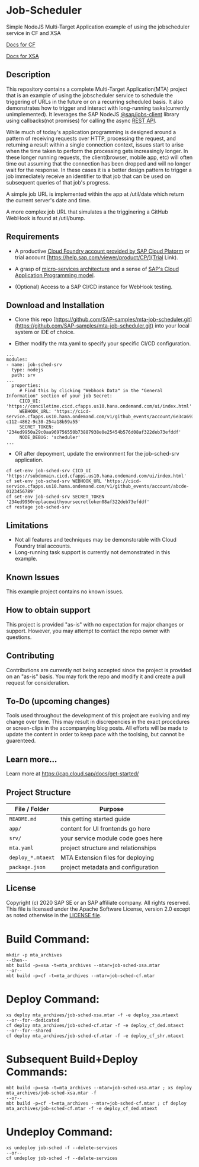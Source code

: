 # Job-Scheduler

Simple NodeJS Multi-Target Application example of using the jobscheduler service in CF and XSA

[Docs for CF](https://help.sap.com/viewer/07b57c2f4b944bcd8470d024723a1631/Cloud/en-US/c513d2de49b140d08da694fa263698f8.html)

[Docs for XSA](https://help.sap.com/viewer/4505d0bdaf4948449b7f7379d24d0f0d/2.0.05/en-US/b2aff171211c4a4dbcbb55a7ebf98470.html?q=job%20scheduler)

## Description

This repository contains a complete Multi-Target Application(MTA) project that is an example of using the jobscheduler service to schedule the triggering of URLs in the future or on a recurring scheduled basis.  It also demonstrates how to trigger and interact with long-running tasks(currently unimplemented).  It leverages the SAP NodeJS [@sap/jobs-client](https://www.npmjs.com/package/@sap/jobs-client) library using callbacks(not promises) for calling the async [REST API](https://help.sap.com/viewer/07b57c2f4b944bcd8470d024723a1631/Cloud/en-US/c513d2de49b140d08da694fa263698f8.html).

While much of today's application programming is designed around a pattern of receiving requests over HTTP, processing the request, and returning a result within a single connection context, issues start to arise when the time taken to perform the processing gets increasingly longer.  In these longer running requests, the client(browser, mobile app, etc) will often time out assuming that the connection has been dropped and will no longer wait for the response.  In these cases it is a better design pattern to trigger a job immediately receive an identifier to that job that can be used on subsequent queries of that job's progress.

A simple job URL is implemented within the app at /util/date which return the current server's date and time.

A more complex job URL that simulates a the trigginering a GitHub WebHook is found at /util/bump.


## Requirements

 - A productive [Cloud Foundry account provided by SAP Cloud Platorm](https://help.sap.com/viewer/product/CP/) or trial account [https://help.sap.com/viewer/product/CP/](Trial Link).

 - A grasp of [micro-services architecture](https://12factor.net/) and a sense of [SAP's Cloud Application Programming model](https://cap.cloud.sap/docs/).

 - (Optional) Access to a SAP CI/CD instance for WebHook testing.

## Download and Installation

 - Clone this repo [https://github.com/SAP-samples/mta-job-scheduler.git](https://github.com/SAP-samples/mta-job-scheduler.git) into your local system or IDE of choice.

 - Either modify the mta.yaml to specify your specific CI/CD configuration.

 ```
...
modules:
 - name: job-sched-srv
   type: nodejs
   path: srv
...
   properties:
      # Find this by clicking "Webhook Data" in the "General Information" section of your job Secret:
      CICD_UI: 'https://conciletime.cicd.cfapps.us10.hana.ondemand.com/ui/index.html'
      WEBHOOK_URL: 'https://cicd-service.cfapps.us10.hana.ondemand.com/v1/github_events/account/6e3ca693-c112-4862-9c30-254a18b59a55'
      SECRET_TOKEN: '234ed9950a29c0aa969756550b73887938e0e25454b576d08af322deb73efddf'
      NODE_DEBUG: 'scheduler'
...
```
 - OR after depoyment, update the environment for the job-sched-srv application.
 ```
cf set-env job-sched-srv CICD_UI 'https://subdomain.cicd.cfapps.us10.hana.ondemand.com/ui/index.html'
cf set-env job-sched-srv WEBHOOK_URL 'https://cicd-service.cfapps.us10.hana.ondemand.com/v1/github_events/account/abcde-0123456789'
cf set-env job-sched-srv SECRET_TOKEN '234ed9950replacewithyoursecrettoken08af322deb73efddf'
cf restage job-sched-srv
```
 
## Limitations

 - Not all features and techniques may be demonstorable with Cloud Foundry trial accounts.
 - Long-running task support is currently not demonstrated in this example.

## Known Issues

This example project contains no known issues.

## How to obtain support

This project is provided "as-is" with no expectation for major changes or support.  However, you may attempt to contact the repo owner with questions.

## Contributing

Contributions are currently not being accepted since the project is provided on an "as-is" basis.  You may fork the repo and modify it and create a pull request for consideration.

## To-Do (upcoming changes)

Tools used throughout the development of this project are evolving and my change over time.  This may result in discrepencies in the exact procedures or screen-clips in the accompanying blog posts.  All efforts will be made to update the content in order to keep pace with the toolsing, but cannot be guarenteed.

## Learn more...

Learn more at https://cap.cloud.sap/docs/get-started/

## Project Structure

File / Folder | Purpose
---------|----------
`README.md` | this getting started guide
`app/` | content for UI frontends go here
`srv/` | your service module code goes here
`mta.yaml` | project structure and relationships
`deploy_*.mtaext` | MTA Extension files for deploying
`package.json` | project metadata and configuration

## License
 Copyright (c) 2020 SAP SE or an SAP affiliate company. All rights reserved. This file is licensed under the Apache Software License, version 2.0 except as noted otherwise in the [LICENSE file](LICENSE).

# Build Command:
```
mkdir -p mta_archives
--then--
mbt build -p=xsa -t=mta_archives --mtar=job-sched-xsa.mtar
--or--
mbt build -p=cf -t=mta_archives --mtar=job-sched-cf.mtar
```

# Deploy Command:
```
xs deploy mta_archives/job-sched-xsa.mtar -f -e deploy_xsa.mtaext
--or--for--dedicated
cf deploy mta_archives/job-sched-cf.mtar -f -e deploy_cf_ded.mtaext
--or--for--shared
cf deploy mta_archives/job-sched-cf.mtar -f -e deploy_cf_shr.mtaext
```

# Subsequent Build+Deploy Commands:
```
mbt build -p=xsa -t=mta_archives --mtar=job-sched-xsa.mtar ; xs deploy mta_archives/job-sched-xsa.mtar -f
--or--
mbt build -p=cf -t=mta_archives --mtar=job-sched-cf.mtar ; cf deploy mta_archives/job-sched-cf.mtar -f -e deploy_cf_ded.mtaext
```

# Undeploy Command:
```
xs undeploy job-sched -f --delete-services
--or--
cf undeploy job-sched -f --delete-services
```


